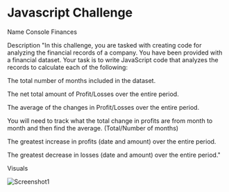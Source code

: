 # Javascript Challenge

Name
Console Finances 

Description
"In this challenge, you are tasked with creating code for analyzing the financial records of a company. You have been provided with a financial dataset. Your task is to write JavaScript code that analyzes the records to calculate each of the following:

The total number of months included in the dataset.

The net total amount of Profit/Losses over the entire period.

The average of the changes in Profit/Losses over the entire period.

You will need to track what the total change in profits are from month to month and then find the average.
(Total/Number of months)

The greatest increase in profits (date and amount) over the entire period.

The greatest decrease in losses (date and amount) over the entire period."

Visuals

![Screenshot1](../Javascript-Challenge/ConsoleLogImage.png)